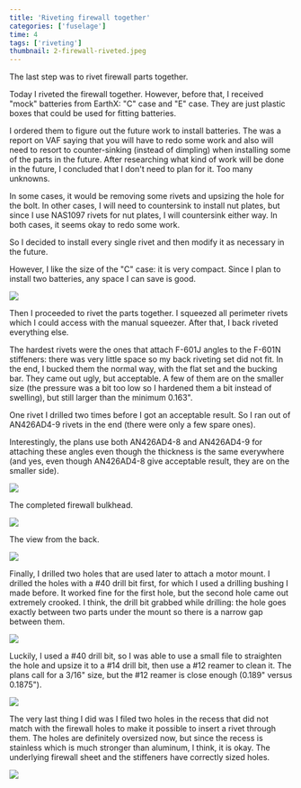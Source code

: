 ```yaml
---
title: 'Riveting firewall together'
categories: ['fuselage']
time: 4
tags: ['riveting']
thumbnail: 2-firewall-riveted.jpeg
---
```


The last step was to rivet firewall parts together.

<!-- more -->

Today I riveted the firewall together. However, before that, I received "mock" batteries from EarthX: "C" case and "E" case. They are just plastic boxes that could be used for fitting batteries.

I ordered them to figure out the future work to install batteries. The was a report on VAF saying that you will have to redo some work and also will need to resort to counter-sinking (instead of dimpling) when installing some of the parts in the future. After researching what kind of work will be done in the future, I concluded that I don't need to plan for it. Too many unknowns. 

In some cases, it would be removing some rivets and upsizing the hole for the bolt. In other cases, I will need to countersink to install nut plates, but since I use NAS1097 rivets for nut plates, I will countersink either way. In both cases, it seems okay to redo some work.

So I decided to install every single rivet and then modify it as necessary in the future.

However, I like the size of the "C" case: it is very compact. Since I plan to install two batteries, any space I can save is good.

![](0-mock-batteries.jpeg)

Then I proceeded to rivet the parts together. I squeezed all perimeter rivets which I could access with the manual squeezer. After that, I back riveted everything else.

The hardest rivets were the ones that attach F-601J angles to the F-601N stiffeners: there was very little space so my back riveting set did not fit. In the end, I bucked them the normal way, with the flat set and the bucking bar. They came out ugly, but acceptable. A few of them are on the smaller size (the pressure was a bit too low so I hardened them a bit instead of swelling), but still larger than the minimum 0.163".

One rivet I drilled two times before I got an acceptable result. So I ran out of AN426AD4-9 rivets in the end (there were only a few spare ones).

Interestingly, the plans use both AN426AD4-8 and AN426AD4-9 for attaching these angles even though the thickness is the same everywhere (and yes, even though AN426AD4-8 give acceptable result, they are on the smaller side).

![](1-angle-rivets.jpeg)

The completed firewall bulkhead.

![](2-firewall-riveted.jpeg)

The view from the back.

![](3-back-side.jpeg)

Finally, I drilled two holes that are used later to attach a motor mount. I drilled the holes with a #40 drill bit first, for which I used a drilling bushing I made before. It worked fine for the first hole, but the second hole came out extremely crooked. I think, the drill bit grabbed while drilling: the hole goes exactly between two parts under the mount so there is a narrow gap between them.

![](4-hole-not-straight.jpeg)

Luckily, I used a #40 drill bit, so I was able to use a small file to straighten the hole and upsize it to a #14 drill bit, then use a #12 reamer to clean it. The plans call for a 3/16" size, but the #12 reamer is close enough (0.189" versus 0.1875").

![](5-hole-straightened.jpeg)

The very last thing I did was I filed two holes in the recess that did not match with the firewall holes to make it possible to insert a rivet through them. The holes are definitely oversized now, but since the recess is stainless which is much stronger than aluminum, I think, it is okay. The underlying firewall sheet and the stiffeners have correctly sized holes.

![](6-hole-filed-to-fit.jpeg)